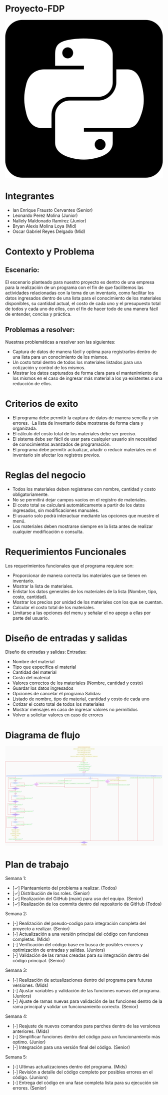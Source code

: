 # Proyecto-FDP

![Imagen2_ALT](https://github.com/KianFrausto/Proyecto-FDP/blob/2299525c5aa287c3a86f42e48757d7e374126775/docs/5968396.png)

# Integrantes
- Ian Enrique Frausto Cervantes (Senior)
- Leonardo Perez Molina (Junior)
- Nallely Maldonado Ramírez (Junior)
- Bryan Alexis Molina Loya (Mid)
- Oscar Gabriel Reyes Delgado (Mid)

# Contexto y Problema
## Escenario:
El escenario planteado para nuestro proyecto es dentro
de una empresa para la realización de un programa con el
fin de que facilitemos las actividades relacionadas con la
toma de un inventario, como facilitar los datos
ingresados dentro de una lista para el conocimiento de
los materiales disponibles, su cantidad actual, el costo de
cada uno y el presupuesto total de todos y cada uno de
ellos, con el fin de hacer todo de una manera fácil de
entender, concisa y práctica.
## Problemas a resolver:
Nuestras problemáticas a resolver son las siguientes:
- Captura de datos de manera fácil y optima para
registrarlos dentro de una lista para un conocimiento
de los mismos.
- Un costo total dentro de todos los materiales
listados para una cotización y control de los
mismos.
- Mostrar los datos capturados de forma clara para el
mantenimiento de los mismos en el caso de ingresar
más material a los ya existentes o una reducción de
ellos.

# Criterios de exito
- El programa debe permitir la captura de datos de manera sencilla y sin errores.
-La lista de inventario debe mostrarse de forma clara y organizada.
- El cálculo del costo total de los materiales debe ser preciso.
- El sistema debe ser fácil de usar para cualquier usuario sin necesidad de conocimientos avanzados de programación.
- El programa debe permitir actualizar, añadir o reducir materiales en el inventario sin afectar los registros previos.

# Reglas del negocio
- Todos los materiales deben registrarse con nombre, cantidad y costo obligatoriamente.
- No se permitirá dejar campos vacíos en el registro de materiales.
- El costo total se calculará automáticamente a partir de los datos ingresados, sin modificaciones manuales.
- El usuario solo podrá interactuar mediante las opciones que muestre el menú.
- Los materiales deben mostrarse siempre en la lista antes de realizar cualquier modificación o consulta.

# Requerimientos Funcionales
Los requerimientos funcionales que el programa requiere son:
- Proporcionar de manera correcta los materiales que se tienen en
inventario.
- Mostrar la lista de materiales.
- Enlistar los datos generales de los materiales de la lista (Nombre, tipo, costo, cantidad).
- Mostrar los precios por unidad de los materiales con los que se cuentan.
- Calcular el costo total de los materiales.
- Limitarse a las opciones del menu y señalar el no apego a ellas por parte del usuario.

# Diseño de entradas y salidas
Diseño de entradas y salidas:
Entradas:
- Nombre del material
- Tipo que especifica el material
- Cantidad del material
- Costo del material
- Valores correctos de los materiales (Nombre,
cantidad y costo)
- Guardar los datos ingresados
- Opciones de cancelar el programa
Salidas:
- Listado de nombre, tipo de material, cantidad y costo
de cada uno
- Cotizar el costo total de todos los materiales
- Mostrar mensajes en caso de ingresar valores no
permitidos
- Volver a solicitar valores en caso de errores

# Diagrama de flujo

![Imagen_ALT](https://github.com/KianFrausto/Proyecto-FDP/blob/5fdb9eaf53f92f6752952d22de63def9588e3a54/docs/Inventario.png)

# Plan de trabajo
Semana 1:
- [✓] Planteamiento del problema a realizar. (Todos)
- [✓] Distribución de los roles. (Senior)
- [✓] Realización del GitHub (main) para uso del equipo.
(Senior)
- [✓] Realización de los commits dentro del repositorio de
GitHub (Todos)

Semana 2:
- [-] Realización del pseudo-codigo para integración
completa del proyecto a realizar. (Senior)
- [-] Actualización a una versión principal del código con
funciones completas. (Mids)
- [-] Verificación del código base en busca de posibles
errores y optimización de entradas y salidas. (Juniors)
- [-] Validación de las ramas creadas para su integración
dentro del código principal. (Senior)

Semana 3:
- [-] Realización de actualizaciones dentro del programa
para futuras versiones. (Mids)
- [-] Ajustar variables y validación de las funciones nuevas
del programa. (Juniors)
- [-] Ajuste de ramas nuevas para validación de las
funciones dentro de la rama principal y validar un
funcionamiento correcto. (Senior)

Semana 4:
- [-] Reajuste de nuevos comandos para parches dentro de
las versiones anteriores. (Mids)
- [-] Simplificar funciones dentro del código para un
funcionamiento más optimo. (Junior)
- [-] Integración para una versión final del código. (Senior)

Semana 5:
- [-] Ultimas actualizaciones dentro del programa. (Mids)
- [-] Revisión a detalle del código completo por posibles
errores en el código. (Juniors)
- [-] Entrega del código en una fase completa lista para su
ejecución sin errores. (Senior)
